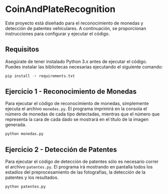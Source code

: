 # CoinAndPlateRecognition

Este proyecto está diseñado para el reconocimiento de monedas y detección de patentes vehiculares. A continuación, se proporcionan instrucciones para configurar y ejecutar el código.

## Requisitos

Asegúrate de tener instalado Python 3.x antes de ejecutar el código. Puedes instalar las bibliotecas necesarias ejecutando el siguiente comando:

```bash
pip install -r requirements.txt
```

## Ejercicio 1 - Reconocimiento de Monedas

Para ejecutar el código de reconocimiento de monedas, simplemente ejecuta el archivo `monedas.py`. El programa imprimirá en la consola el número de monedas de cada tipo detectadas, mientras que el número que representa la cara de cada dado se mostrará en el título de la imagen generada.

```bash
python monedas.py
```

## Ejercicio 2 - Detección de Patentes

Para ejecutar el código de detección de patentes sólo es necesario correr el archivo `patentes.py`. El programa irá mostrando en pantalla todos los estadíos del preprocesamiento de las fotografías, la detección de la patentes y los resultados.

```bash
python patentes.py
```
